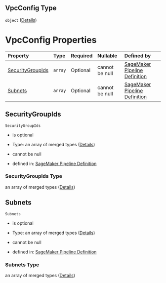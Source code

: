 ## VpcConfig Type

`object` ([Details](pipeline-definition-definitions-hyperparametertrainingjobdefinition-properties-vpcconfig.md))

# VpcConfig Properties

| Property                              | Type    | Required | Nullable       | Defined by                                                                                                                                                                                                                                                                                                                                                     |
| :------------------------------------ | :------ | :------- | :------------- | :------------------------------------------------------------------------------------------------------------------------------------------------------------------------------------------------------------------------------------------------------------------------------------------------------------------------------------------------------------- |
| [SecurityGroupIds](#securitygroupids) | `array` | Optional | cannot be null | [SageMaker Pipeline Definition](pipeline-definition-definitions-hyperparametertrainingjobdefinition-properties-vpcconfig-properties-securitygroupids.md "https://github.com/jerrypeng7773/sagemaker-model-building-pipeline-definition-JSON-schema/schema/#/definitions/HyperParameterTrainingJobDefinition/properties/VpcConfig/properties/SecurityGroupIds") |
| [Subnets](#subnets)                   | `array` | Optional | cannot be null | [SageMaker Pipeline Definition](pipeline-definition-definitions-hyperparametertrainingjobdefinition-properties-vpcconfig-properties-subnets.md "https://github.com/jerrypeng7773/sagemaker-model-building-pipeline-definition-JSON-schema/schema/#/definitions/HyperParameterTrainingJobDefinition/properties/VpcConfig/properties/Subnets")                   |

## SecurityGroupIds



`SecurityGroupIds`

*   is optional

*   Type: an array of merged types ([Details](pipeline-definition-definitions-stringargumentvalue.md))

*   cannot be null

*   defined in: [SageMaker Pipeline Definition](pipeline-definition-definitions-hyperparametertrainingjobdefinition-properties-vpcconfig-properties-securitygroupids.md "https://github.com/jerrypeng7773/sagemaker-model-building-pipeline-definition-JSON-schema/schema/#/definitions/HyperParameterTrainingJobDefinition/properties/VpcConfig/properties/SecurityGroupIds")

### SecurityGroupIds Type

an array of merged types ([Details](pipeline-definition-definitions-stringargumentvalue.md))

## Subnets



`Subnets`

*   is optional

*   Type: an array of merged types ([Details](pipeline-definition-definitions-stringargumentvalue.md))

*   cannot be null

*   defined in: [SageMaker Pipeline Definition](pipeline-definition-definitions-hyperparametertrainingjobdefinition-properties-vpcconfig-properties-subnets.md "https://github.com/jerrypeng7773/sagemaker-model-building-pipeline-definition-JSON-schema/schema/#/definitions/HyperParameterTrainingJobDefinition/properties/VpcConfig/properties/Subnets")

### Subnets Type

an array of merged types ([Details](pipeline-definition-definitions-stringargumentvalue.md))
